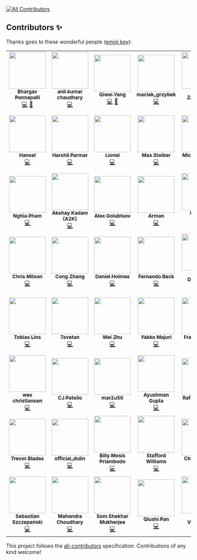 
<!-- ALL-CONTRIBUTORS-BADGE:START - Do not remove or modify this section -->
[![All Contributors](https://img.shields.io/badge/all_contributors-55-orange.svg?style=flat-square)](#contributors-)
<!-- ALL-CONTRIBUTORS-BADGE:END -->
## Contributors ✨

Thanks goes to these wonderful people ([emoji key](https://allcontributors.org/docs/en/emoji-key)):

<!-- ALL-CONTRIBUTORS-LIST:START - Do not remove or modify this section -->
<!-- prettier-ignore-start -->
<!-- markdownlint-disable -->
<table>
  <tr>
    <td align="center"><a href="https://codewithbhargav.com/"><img src="https://avatars.githubusercontent.com/u/2936644?v=4?s=100" width="100px;" alt=""/><br /><sub><b>Bhargav Ponnapalli</b></sub></a><br /><a href="https://github.com/imbhargav5/rooks/commits?author=imbhargav5" title="Code">💻</a> <a href="#maintenance-imbhargav5" title="Maintenance">🚧</a></td>
    <td align="center"><a href="https://simbathesailor.dev/"><img src="https://avatars.githubusercontent.com/u/5938110?v=4?s=100" width="100px;" alt=""/><br /><sub><b>anil kumar chaudhary</b></sub></a><br /><a href="https://github.com/imbhargav5/rooks/commits?author=simbathesailor" title="Code">💻</a></td>
    <td align="center"><a href="https://github.com/qiweiii"><img src="https://avatars.githubusercontent.com/u/32790369?v=4?s=100" width="100px;" alt=""/><br /><sub><b>Qiwei Yang</b></sub></a><br /><a href="https://github.com/imbhargav5/rooks/commits?author=qiweiii" title="Code">💻</a> <a href="#maintenance-qiweiii" title="Maintenance">🚧</a></td>
    <td align="center"><a href="https://github.com/maciekgrzybek"><img src="https://avatars.githubusercontent.com/u/16546428?v=4?s=100" width="100px;" alt=""/><br /><sub><b>maciek_grzybek</b></sub></a><br /><a href="https://github.com/imbhargav5/rooks/commits?author=maciekgrzybek" title="Code">💻</a></td>
    <td align="center"><a href="https://foobars.in/"><img src="https://avatars.githubusercontent.com/u/5774849?v=4?s=100" width="100px;" alt=""/><br /><sub><b>Harsh Zalavadiya</b></sub></a><br /><a href="https://github.com/imbhargav5/rooks/commits?author=harshzalavadiya" title="Code">💻</a></td>
    <td align="center"><a href="https://github.com/mahijendra"><img src="https://avatars.githubusercontent.com/u/39908767?v=4?s=100" width="100px;" alt=""/><br /><sub><b>B V K MAHIJENDRA </b></sub></a><br /><a href="https://github.com/imbhargav5/rooks/commits?author=mahijendra" title="Code">💻</a></td>
    <td align="center"><a href="https://github.com/braxtonchristensen"><img src="https://avatars.githubusercontent.com/u/11494223?v=4?s=100" width="100px;" alt=""/><br /><sub><b>Braxton Christensen</b></sub></a><br /><a href="https://github.com/imbhargav5/rooks/commits?author=braxtonchristensen" title="Code">💻</a></td>
  </tr>
  <tr>
    <td align="center"><a href="https://github.com/hanselabreu"><img src="https://avatars.githubusercontent.com/u/27902567?v=4?s=100" width="100px;" alt=""/><br /><sub><b>Hansel</b></sub></a><br /><a href="https://github.com/imbhargav5/rooks/commits?author=hanselabreu" title="Code">💻</a></td>
    <td align="center"><a href="https://github.com/harshilparmar"><img src="https://avatars.githubusercontent.com/u/45915468?v=4?s=100" width="100px;" alt=""/><br /><sub><b>Harshil Parmar</b></sub></a><br /><a href="https://github.com/imbhargav5/rooks/commits?author=harshilparmar" title="Code">💻</a></td>
    <td align="center"><a href="https://elrumordelaluz.com/"><img src="https://avatars.githubusercontent.com/u/784056?v=4?s=100" width="100px;" alt=""/><br /><sub><b>Lionel</b></sub></a><br /><a href="https://github.com/imbhargav5/rooks/commits?author=elrumordelaluz" title="Code">💻</a></td>
    <td align="center"><a href="https://mxstbr.com/"><img src="https://avatars.githubusercontent.com/u/7525670?v=4?s=100" width="100px;" alt=""/><br /><sub><b>Max Stoiber</b></sub></a><br /><a href="https://github.com/imbhargav5/rooks/commits?author=mxstbr" title="Code">💻</a></td>
    <td align="center"><a href="https://github.com/mscottmoore"><img src="https://avatars.githubusercontent.com/u/5983927?v=4?s=100" width="100px;" alt=""/><br /><sub><b>Michael Moore</b></sub></a><br /><a href="https://github.com/imbhargav5/rooks/commits?author=mscottmoore" title="Code">💻</a></td>
    <td align="center"><a href="https://github.com/ChocolateLoverRaj"><img src="https://avatars.githubusercontent.com/u/52586855?v=4?s=100" width="100px;" alt=""/><br /><sub><b>Rajas Paranjpe</b></sub></a><br /><a href="https://github.com/imbhargav5/rooks/commits?author=ChocolateLoverRaj" title="Code">💻</a></td>
    <td align="center"><a href="http://pka.netlify.app/"><img src="https://avatars.githubusercontent.com/u/31067376?v=4?s=100" width="100px;" alt=""/><br /><sub><b>Mahendra Choudhary</b></sub></a><br /><a href="https://github.com/imbhargav5/rooks/commits?author=iampika" title="Code">💻</a></td>
  </tr>
  <tr>
    <td align="center"><a href="https://github.com/phmngocnghia"><img src="https://avatars.githubusercontent.com/u/36730355?v=4?s=100" width="100px;" alt=""/><br /><sub><b>Nghia Pham</b></sub></a><br /><a href="https://github.com/imbhargav5/rooks/commits?author=phmngocnghia" title="Code">💻</a></td>
    <td align="center"><a href="https://www.twitter.com/deadcoder0904"><img src="https://avatars.githubusercontent.com/u/16436270?v=4?s=100" width="100px;" alt=""/><br /><sub><b>Akshay Kadam (A2K)</b></sub></a><br /><a href="https://github.com/imbhargav5/rooks/commits?author=deadcoder0904" title="Code">💻</a></td>
    <td align="center"><a href="https://github.com/alex-golubtsov"><img src="https://avatars.githubusercontent.com/u/1982853?v=4?s=100" width="100px;" alt=""/><br /><sub><b>Alex Golubtsov</b></sub></a><br /><a href="https://github.com/imbhargav5/rooks/commits?author=alex-golubtsov" title="Code">💻</a></td>
    <td align="center"><a href="https://github.com/Armanio"><img src="https://avatars.githubusercontent.com/u/3195714?v=4?s=100" width="100px;" alt=""/><br /><sub><b>Arman</b></sub></a><br /><a href="https://github.com/imbhargav5/rooks/commits?author=Armanio" title="Code">💻</a></td>
    <td align="center"><a href="https://github.com/mrvisser"><img src="https://avatars.githubusercontent.com/u/102265?v=4?s=100" width="100px;" alt=""/><br /><sub><b>Branden Visser</b></sub></a><br /><a href="https://github.com/imbhargav5/rooks/commits?author=mrvisser" title="Code">💻</a></td>
    <td align="center"><a href="http://3dgo.net/"><img src="https://avatars.githubusercontent.com/u/1618956?v=4?s=100" width="100px;" alt=""/><br /><sub><b>Brian Steere</b></sub></a><br /><a href="https://github.com/imbhargav5/rooks/commits?author=Dianoga" title="Code">💻</a></td>
    <td align="center"><a href="https://www.calcourtney.net/"><img src="https://avatars.githubusercontent.com/u/30095183?v=4?s=100" width="100px;" alt=""/><br /><sub><b>Cal Courtney</b></sub></a><br /><a href="https://github.com/imbhargav5/rooks/commits?author=calthejuggler" title="Code">💻</a></td>
  </tr>
  <tr>
    <td align="center"><a href="https://github.com/chrismilson"><img src="https://avatars.githubusercontent.com/u/13655076?v=4?s=100" width="100px;" alt=""/><br /><sub><b>Chris Milson</b></sub></a><br /><a href="https://github.com/imbhargav5/rooks/commits?author=chrismilson" title="Code">💻</a></td>
    <td align="center"><a href="http://zhihu.com/people/dancerphil"><img src="https://avatars.githubusercontent.com/u/7264444?v=4?s=100" width="100px;" alt=""/><br /><sub><b>Cong Zhang</b></sub></a><br /><a href="https://github.com/imbhargav5/rooks/commits?author=dancerphil" title="Code">💻</a></td>
    <td align="center"><a href="http://danielholmes.org/"><img src="https://avatars.githubusercontent.com/u/349833?v=4?s=100" width="100px;" alt=""/><br /><sub><b>Daniel Holmes</b></sub></a><br /><a href="https://github.com/imbhargav5/rooks/commits?author=danielholmes" title="Code">💻</a></td>
    <td align="center"><a href="https://github.com/febeck"><img src="https://avatars.githubusercontent.com/u/12020091?v=4?s=100" width="100px;" alt=""/><br /><sub><b>Fernando Beck</b></sub></a><br /><a href="https://github.com/imbhargav5/rooks/commits?author=febeck" title="Code">💻</a></td>
    <td align="center"><a href="http://www.joshdavenport.co.uk/"><img src="https://avatars.githubusercontent.com/u/757828?v=4?s=100" width="100px;" alt=""/><br /><sub><b>Josh Davenport</b></sub></a><br /><a href="https://github.com/imbhargav5/rooks/commits?author=joshdavenport" title="Code">💻</a></td>
    <td align="center"><a href="https://github.com/1337MARCEL"><img src="https://avatars.githubusercontent.com/u/16888873?v=4?s=100" width="100px;" alt=""/><br /><sub><b>MARCEL</b></sub></a><br /><a href="https://github.com/imbhargav5/rooks/commits?author=1337MARCEL" title="Code">💻</a></td>
    <td align="center"><a href="https://neilor.facss.io/"><img src="https://avatars.githubusercontent.com/u/4008023?v=4?s=100" width="100px;" alt=""/><br /><sub><b>Neilor Caldeira</b></sub></a><br /><a href="https://github.com/imbhargav5/rooks/commits?author=neilor" title="Code">💻</a></td>
  </tr>
  <tr>
    <td align="center"><a href="https://tobi.sh/"><img src="https://avatars.githubusercontent.com/u/2978876?v=4?s=100" width="100px;" alt=""/><br /><sub><b>Tobias Lins</b></sub></a><br /><a href="https://github.com/imbhargav5/rooks/commits?author=tobiaslins" title="Code">💻</a></td>
    <td align="center"><a href="https://github.com/fintara"><img src="https://avatars.githubusercontent.com/u/4290594?v=4?s=100" width="100px;" alt=""/><br /><sub><b>Tsvetan</b></sub></a><br /><a href="https://github.com/imbhargav5/rooks/commits?author=fintara" title="Code">💻</a></td>
    <td align="center"><a href="http://twitter.com/yesmeck"><img src="https://avatars.githubusercontent.com/u/465125?v=4?s=100" width="100px;" alt=""/><br /><sub><b>Wei Zhu</b></sub></a><br /><a href="https://github.com/imbhargav5/rooks/commits?author=yesmeck" title="Code">💻</a></td>
    <td align="center"><a href="https://github.com/yakkomajuri"><img src="https://avatars.githubusercontent.com/u/38760734?v=4?s=100" width="100px;" alt=""/><br /><sub><b>Yakko Majuri</b></sub></a><br /><a href="https://github.com/imbhargav5/rooks/commits?author=yakkomajuri" title="Code">💻</a></td>
    <td align="center"><a href="https://github.com/fhellwig"><img src="https://avatars.githubusercontent.com/u/1703592?v=4?s=100" width="100px;" alt=""/><br /><sub><b>Frank Hellwig</b></sub></a><br /><a href="https://github.com/imbhargav5/rooks/commits?author=fhellwig" title="Code">💻</a></td>
    <td align="center"><a href="https://github.com/theskillwithin"><img src="https://avatars.githubusercontent.com/u/8095506?v=4?s=100" width="100px;" alt=""/><br /><sub><b>Austin Peterson</b></sub></a><br /><a href="https://github.com/imbhargav5/rooks/commits?author=theskillwithin" title="Code">💻</a></td>
    <td align="center"><a href="https://github.com/thodubois"><img src="https://avatars.githubusercontent.com/u/37809039?v=4?s=100" width="100px;" alt=""/><br /><sub><b>thodubois</b></sub></a><br /><a href="https://github.com/imbhargav5/rooks/commits?author=thodubois" title="Code">💻</a></td>
  </tr>
  <tr>
    <td align="center"><a href="https://github.com/weschristiansen"><img src="https://avatars.githubusercontent.com/u/5215218?v=4?s=100" width="100px;" alt=""/><br /><sub><b>wes christiansen</b></sub></a><br /><a href="https://github.com/imbhargav5/rooks/commits?author=weschristiansen" title="Code">💻</a></td>
    <td align="center"><a href="https://github.com/cjpatoilo"><img src="https://avatars.githubusercontent.com/u/1542831?v=4?s=100" width="100px;" alt=""/><br /><sub><b>CJ Patoilo</b></sub></a><br /><a href="https://github.com/imbhargav5/rooks/commits?author=cjpatoilo" title="Code">💻</a></td>
    <td align="center"><a href="https://github.com/mar1u50"><img src="https://avatars.githubusercontent.com/u/17710919?v=4?s=100" width="100px;" alt=""/><br /><sub><b>mar1u50</b></sub></a><br /><a href="https://github.com/imbhargav5/rooks/commits?author=mar1u50" title="Code">💻</a></td>
    <td align="center"><a href="https://ayushman.me/"><img src="https://avatars.githubusercontent.com/u/38486014?v=4?s=100" width="100px;" alt=""/><br /><sub><b>Ayushman Gupta</b></sub></a><br /><a href="https://github.com/imbhargav5/rooks/commits?author=ayushman-git" title="Code">💻</a></td>
    <td align="center"><a href="https://github.com/RafaelFerreiraTVD"><img src="https://avatars.githubusercontent.com/u/15105462?v=4?s=100" width="100px;" alt=""/><br /><sub><b>Rafael Ferreira</b></sub></a><br /><a href="https://github.com/imbhargav5/rooks/commits?author=RafaelFerreiraTVD" title="Code">💻</a></td>
    <td align="center"><a href="https://github.com/krijoh92"><img src="https://avatars.githubusercontent.com/u/1156014?v=4?s=100" width="100px;" alt=""/><br /><sub><b>Kristinn Thor Johannsson</b></sub></a><br /><a href="https://github.com/imbhargav5/rooks/commits?author=krijoh92" title="Code">💻</a></td>
    <td align="center"><a href="https://michaelmakes.games/"><img src="https://avatars.githubusercontent.com/u/5983927?v=4?s=100" width="100px;" alt=""/><br /><sub><b>Michael Moore</b></sub></a><br /><a href="https://github.com/imbhargav5/rooks/commits?author=MichaelMakesGames" title="Code">💻</a></td>
  </tr>
  <tr>
    <td align="center"><a href="https://trevorblades.com/"><img src="https://avatars.githubusercontent.com/u/1216917?v=4?s=100" width="100px;" alt=""/><br /><sub><b>Trevor Blades</b></sub></a><br /><a href="https://github.com/imbhargav5/rooks/commits?author=trevorblades" title="Code">💻</a></td>
    <td align="center"><a href="https://github.com/mrdulin"><img src="https://avatars.githubusercontent.com/u/17866683?v=4?s=100" width="100px;" alt=""/><br /><sub><b>official_dulin</b></sub></a><br /><a href="https://github.com/imbhargav5/rooks/commits?author=mrdulin" title="Code">💻</a></td>
    <td align="center"><a href="https://github.com/billymosis"><img src="https://avatars.githubusercontent.com/u/57342180?v=4?s=100" width="100px;" alt=""/><br /><sub><b>Billy Mosis Priambodo</b></sub></a><br /><a href="https://github.com/imbhargav5/rooks/commits?author=billymosis" title="Code">💻</a></td>
    <td align="center"><a href="http://staffordwilliams.com/"><img src="https://avatars.githubusercontent.com/u/6289998?v=4?s=100" width="100px;" alt=""/><br /><sub><b>Stafford Williams</b></sub></a><br /><a href="https://github.com/imbhargav5/rooks/commits?author=staff0rd" title="Code">💻</a></td>
    <td align="center"><a href="https://github.com/superLipbalm"><img src="https://avatars.githubusercontent.com/u/77329061?v=4?s=100" width="100px;" alt=""/><br /><sub><b>Chanhee Kim</b></sub></a><br /><a href="https://github.com/imbhargav5/rooks/commits?author=superLipbalm" title="Code">💻</a></td>
    <td align="center"><a href="https://github.com/hooriza"><img src="https://avatars.githubusercontent.com/u/507927?v=4?s=100" width="100px;" alt=""/><br /><sub><b>Hooriza</b></sub></a><br /><a href="https://github.com/imbhargav5/rooks/commits?author=hooriza" title="Code">💻</a></td>
    <td align="center"><a href="https://nilsw.io/"><img src="https://avatars.githubusercontent.com/u/1405318?v=4?s=100" width="100px;" alt=""/><br /><sub><b>Nils Wittler</b></sub></a><br /><a href="https://github.com/imbhargav5/rooks/commits?author=nlswtlr" title="Code">💻</a></td>
  </tr>
  <tr>
    <td align="center"><a href="https://github.com/sszczep"><img src="https://avatars.githubusercontent.com/u/21238816?v=4?s=100" width="100px;" alt=""/><br /><sub><b>Sebastian Szczepański</b></sub></a><br /><a href="https://github.com/imbhargav5/rooks/commits?author=sszczep" title="Code">💻</a></td>
    <td align="center"><a href="http://pka.netlify.app/"><img src="https://avatars.githubusercontent.com/u/31067376?v=4?s=100" width="100px;" alt=""/><br /><sub><b>Mahendra Choudhary</b></sub></a><br /><a href="https://github.com/imbhargav5/rooks/commits?author=pikaatic" title="Code">💻</a></td>
    <td align="center"><a href="https://github.com/ssmkhrj"><img src="https://avatars.githubusercontent.com/u/49264891?v=4?s=100" width="100px;" alt=""/><br /><sub><b>Som Shekhar Mukherjee</b></sub></a><br /><a href="https://github.com/imbhargav5/rooks/commits?author=ssmkhrj" title="Code">💻</a></td>
    <td align="center"><a href="https://qpan.dev/"><img src="https://avatars.githubusercontent.com/u/17402261?v=4?s=100" width="100px;" alt=""/><br /><sub><b>Qiushi Pan</b></sub></a><br /><a href="https://github.com/imbhargav5/rooks/commits?author=qqpann" title="Code">💻</a></td>
    <td align="center"><a href="http://jishnu.me/"><img src="https://avatars.githubusercontent.com/u/754818?v=4?s=100" width="100px;" alt=""/><br /><sub><b>Jishnu Viswanath</b></sub></a><br /><a href="https://github.com/imbhargav5/rooks/commits?author=neolivz" title="Code">💻</a></td>
    <td align="center"><a href="https://github.com/brahambence"><img src="https://avatars.githubusercontent.com/u/11694244?v=4?s=100" width="100px;" alt=""/><br /><sub><b>brahambence</b></sub></a><br /><a href="https://github.com/imbhargav5/rooks/commits?author=brahambence" title="Code">💻</a></td>
  </tr>
</table>

<!-- markdownlint-restore -->
<!-- prettier-ignore-end -->

<!-- ALL-CONTRIBUTORS-LIST:END -->

This project follows the [all-contributors](https://github.com/all-contributors/all-contributors) specification. Contributions of any kind welcome!
